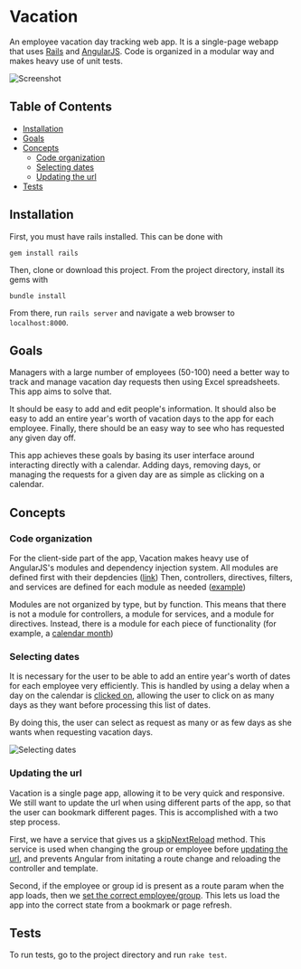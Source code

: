 # Vacation

An employee vacation day tracking web app. It is a single-page webapp that uses
[Rails](http://rubyonrails.org/) and [AngularJS](https://angularjs.org/). Code is
organized in a modular way and makes heavy use of unit tests.

![Screenshot](https://cloud.githubusercontent.com/assets/2503289/3176158/4504421e-ec02-11e3-88af-caa91f2f9997.png)

## Table of Contents

* [Installation](#installation)
* [Goals](#goals)
* [Concepts](#concepts)
  * [Code organization](#code-organization)
  * [Selecting dates](#selecting-dates)
  * [Updating the url](#updating-the-url)
* [Tests](#tests)

## Installation

First, you must have rails installed. This can be done with

    gem install rails

Then, clone or download this project. From the project directory, install its
gems with

    bundle install

From there, run `rails server` and navigate a web browser to `localhost:8000`.

## Goals

Managers with a large number of employees (50-100) need a better way to track and
manage vacation day requests then using Excel spreadsheets. This app aims to solve
that.

It should be easy to add and edit people's information. It should also be easy to
add an entire year's worth of vacation days to the app for each employee. Finally,
there should be an easy way to see who has requested any given day off.

This app achieves these goals by basing its user interface around interacting
directly with a calendar. Adding days, removing days, or managing the requests for
a given day are as simple as clicking on a calendar.

## Concepts

### Code organization

For the client-side part of the app, Vacation makes heavy use of AngularJS's modules and
dependency injection system.
All modules are defined first with their depdencies ([link](https://github.com/ahuth/vacation/blob/master/app/assets/javascripts/app.js))
Then, controllers, directives, filters, and services are defined for each module as
needed ([example](https://github.com/ahuth/vacation/tree/master/app/assets/javascripts/directives/calendar_month))

Modules are not organized by type, but by function. This means that there is not a module
for controllers, a module for services, and a module for directives. Instead, there is
a module for each piece of functionality (for example, a [calendar month](https://github.com/ahuth/vacation/tree/master/app/assets/javascripts/directives/calendar_month))

### Selecting dates

It is necessary for the user to be able to add an entire year's worth of dates for each
employee very efficiently. This is handled by using a delay when a day on the calendar
is [clicked on](https://github.com/ahuth/vacation/blob/master/app/assets/javascripts/directives/employee_year/controller.js#L171),
allowing the user to click on as many days as they want before processing this list of dates.

By doing this, the user can select as request as many or as few days as she wants when
requesting vacation days.

![Selecting dates](https://cloud.githubusercontent.com/assets/2503289/3176157/44fbdf52-ec02-11e3-88f4-071d34345619.png)

### Updating the url

Vacation is a single page app, allowing it to be very quick and responsive. We still
want to update the url when using different parts of the app, so that the user can
bookmark different pages. This is accomplished with a two step process.

First, we have a service that gives us a [skipNextReload](https://github.com/ahuth/vacation/blob/master/app/assets/javascripts/services/route/route.js)
method. This service is used when changing the group or employee before [updating the url](https://github.com/ahuth/vacation/blob/f1318b927b5dc0e8256c409481a545d720d5382a/app/assets/javascripts/pages/index/controller.js#L22),
and prevents Angular from initating a route change and reloading the controller and template.

Second, if the employee or group id is present as a route param when the app loads, then
we [set the correct employee/group](https://github.com/ahuth/vacation/blob/f1318b927b5dc0e8256c409481a545d720d5382a/app/assets/javascripts/pages/index/controller.js#L7).
This lets us load the app into the correct state from a bookmark or page refresh.

## Tests

To run tests, go to the project directory and run `rake test`.
